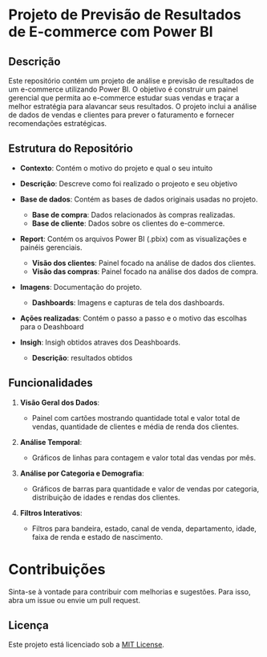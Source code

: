 # Projeto de Previsão de Resultados de E-commerce com Power BI

## Descrição

Este repositório contém um projeto de análise e previsão de resultados de um e-commerce utilizando Power BI. O objetivo é construir um painel gerencial que permita ao e-commerce estudar suas vendas e traçar a melhor estratégia para alavancar seus resultados. O projeto inclui a análise de dados de vendas e clientes para prever o faturamento e fornecer recomendações estratégicas.

## Estrutura do Repositório

- **Contexto**: Contém o motivo do projeto e qual o seu intuito
-    **Descrição**: Descreve como foi realizado o projeoto e seu objetivo 
    
- **Base de dados**: Contém as bases de dados originais usadas no projeto.
  - **Base de compra**: Dados relacionados às compras realizadas.
  - **Base de cliente**: Dados sobre os clientes do e-commerce.

- **Report**: Contém os arquivos Power BI (.pbix) com as visualizações e painéis gerenciais.
  - **Visão dos clientes**: Painel focado na análise de dados dos clientes.
  - **Visão das compras**: Painel focado na análise dos dados de compra.

- **Imagens**: Documentação do projeto.
  - **Dashboards**: Imagens e capturas de tela dos dashboards.
 
- **Ações realizadas**: Contém o passo a passo e o motivo das escolhas para o Deashboard
      
- **Insigh**: Insigh obtidos atraves dos Deashboards.
  - **Descrição**: resultados obtidos 
 
## Funcionalidades

1. **Visão Geral dos Dados**:
   - Painel com cartões mostrando quantidade total e valor total de vendas, quantidade de clientes e média de renda dos clientes.

2. **Análise Temporal**:
   - Gráficos de linhas para contagem e valor total das vendas por mês.

3. **Análise por Categoria e Demografia**:
   - Gráficos de barras para quantidade e valor de vendas por categoria, distribuição de idades e rendas dos clientes.

4. **Filtros Interativos**:
   - Filtros para bandeira, estado, canal de venda, departamento, idade, faixa de renda e estado de nascimento.


# Contribuições

Sinta-se à vontade para contribuir com melhorias e sugestões. Para isso, abra um issue ou envie um pull request.

## Licença

Este projeto está licenciado sob a [MIT License](LICENSE).
